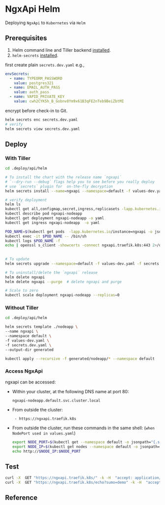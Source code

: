 # NgxApi Helm

Deploying `NgxApi` to `Kubernetes` via `Helm`

## Prerequisites

1. Helm command line and Tiller backend [installed](../../helm/README.md).
2. `helm-secrets` [installed](../../helm/README.md#managing-helm-chart-secrets-with-helm-secrets).

first create plain `secrets.dev.yaml` e.g., 

```yaml
envSecrets:
  - name: TYPEORM_PASSWORD
    value: postgres321
  - name: EMAIL_AUTH_PASS
    value: auth_pass
  - name: VAPID_PRIVATE_KEY
    value: cwh2CYK5h_B_Gobnv8Ym9x61B3qFE2nTeb9BeiZbtMI
```

encrypt before check-in to Git.
 
```bash
helm secrets enc secrets.dev.yaml
# verify 
helm secrets view secrets.dev.yaml
```

## Deploy

### With Tiller 

```bash
cd .deploy/api/helm

# To install the chart with the release name `ngxapi`
# `--dry-run --debug` flags help you to see before you really deploy
# use `secrets` plugin for  on-the-fly decryption
helm secrets install --name=ngxapi --namespace=default -f values-dev.yaml -f secrets.dev.yaml ./nodeapp

# verify deployment
helm ls
kubectl get all,configmap,secret,ingress,replicasets -lapp.kubernetes.io/instance=ngxapi
kubectl describe pod ngxapi-nodeapp
kubectl get deployment ngxapi-nodeapp -o yaml
kubectl get ingress ngxapi-nodeapp  -o yaml

POD_NAME=$(kubectl get pods  -lapp.kubernetes.io/instance=ngxapi -o jsonpath='{.items[0].metadata.name}')
kubectl exec -it $POD_NAME -- /bin/sh
kubectl logs $POD_NAME -f
echo | openssl s_client -showcerts -connect ngxapi.traefik.k8s:443 2>/dev/null
 
 
# To update 
helm secrets upgrade --namespace=default -f values-dev.yaml -f secrets.dev.yaml ngxapi ./nodeapp

# To uninstall/delete the `ngxapi` release
helm delete ngxapi
helm delete ngxapi --purge  # delete ngxapi and purge

# Scale to zero
kubectl scale deployment ngxapi-nodeapp --replicas=0
```

### Without Tiller

```bash
cd .deploy/api/helm

helm secrets template ./nodeapp \
--name ngxapi \
--namespace default \
-f values-dev.yaml \
-f secrets.dev.yaml \
--output-dir generated

kubectl apply --recursive -f generated/nodeapp/* --namespace default
```


### Access NgxApi

ngxapi can be accessed:

* Within your cluster, at the following DNS name at port 80:

  ```
  ngxapi-nodeapp.default.svc.cluster.local
  ```

* From outside the cluster:

  ```
   - https://ngxapi.traefik.k8s
  ```

* From outside the cluster, run these commands in the same shell: (`when NodePort used in values.yaml`)

  ```bash
  export NODE_PORT=$(kubectl get --namespace default -o jsonpath="{.spec.ports[0].nodePort}" services ngxapi-nodeapp)
  export NODE_IP=$(kubectl get nodes --namespace default -o jsonpath="{.items[0].status.addresses[0].address}")
  echo http://$NODE_IP:$NODE_PORT
  ```

## Test
```bash
curl -X  GET "https://ngxapi.traefik.k8s/" -k -H  "accept: application/json"
curl -X  GET "https://ngxapi.traefik.k8s/echo?sumo=demo" -k -H  "accept: application/json"
```

## Reference
